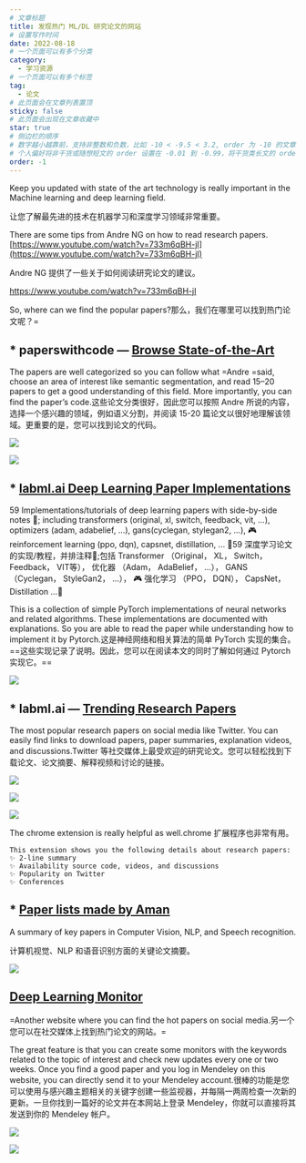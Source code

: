 ```yaml
---
# 文章标题
title: 发现热门 ML/DL 研究论文的网站
# 设置写作时间
date: 2022-08-18
# 一个页面可以有多个分类
category:
  - 学习资源
# 一个页面可以有多个标签
tag:
  - 论文
# 此页面会在文章列表置顶
sticky: false
# 此页面会出现在文章收藏中
star: true
# 侧边栏的顺序
# 数字越小越靠前，支持非整数和负数，比如 -10 < -9.5 < 3.2, order 为 -10 的文章会最靠上。
# 个人偏好将非干货或随想短文的 order 设置在 -0.01 到 -0.99，将干货类长文的 order 设置在 -1 到负无穷。每次新增文章都会在上一篇的基础上递减 order 值。
order: -1
---
```

Keep you updated with state of the art technology is really important in the Machine learning and deep learning field.

让您了解最先进的技术在机器学习和深度学习领域非常重要。

There are some tips from Andre NG on how to read research papers. [https://www.youtube.com/watch?v=733m6qBH-jI](https://www.youtube.com/watch?v=733m6qBH-jI)

Andre NG 提供了一些关于如何阅读研究论文的建议。

https://www.youtube.com/watch?v=733m6qBH-jI

So, where can we find the popular papers?那么，我们在哪里可以找到热门论文呢？=

## * paperswithcode — [Browse State-of-the-Art](https://paperswithcode.com/sota)

The papers are well categorized so you can follow what =Andre =said, choose an area of interest like semantic segmentation, and read 15–20 papers to get a good understanding of this field. More importantly, you can find the paper’s code.这些论文分类很好，因此您可以按照 Andre 所说的内容，选择一个感兴趣的领域，例如语义分割，并阅读 15-20 篇论文以很好地理解该领域。更重要的是，您可以找到论文的代码。

![](https://miro.medium.com/v2/resize:fit:1368/1*tGqJ4kOcwBtYH8qZf5oowQ.png)

![](https://miro.medium.com/v2/resize:fit:1048/1*GFD5JPhEEXzp7vwMmKfpjw.png)

## * [labml.ai Deep Learning Paper Implementations](https://nn.labml.ai/index.html)

59 Implementations/tutorials of deep learning papers with side-by-side notes 📝; including transformers (original, xl, switch, feedback, vit, …), optimizers (adam, adabelief, …), gans(cyclegan, stylegan2, …), 🎮 reinforcement learning (ppo, dqn), capsnet, distillation, … 🧠59 深度学习论文的实现/教程，并排注释📝;包括 Transformer （Original， XL， Switch， Feedback， VIT等）， 优化器 （Adam， AdaBelief， ...）， GANS（Cyclegan， StyleGan2， ...）， 🎮 强化学习 （PPO， DQN）， CapsNet， Distillation ...🧠

This is a collection of simple PyTorch implementations of neural networks and related algorithms.  These implementations are documented with explanations. So you are able to read the paper while understanding how to implement it by Pytorch.这是神经网络和相关算法的简单 PyTorch 实现的集合。==这些实现记录了说明。因此，您可以在阅读本文的同时了解如何通过 Pytorch 实现它。==

![](https://miro.medium.com/v2/resize:fit:1400/1*QI_S19lNihupZgpJj7eMfg.png)

## * labml.ai — [Trending Research Papers](https://papers.labml.ai/)

The most popular research papers on social media like Twitter. You can easily find links to download papers, paper summaries, explanation videos, and discussions.Twitter 等社交媒体上最受欢迎的研究论文。您可以轻松找到下载论文、论文摘要、解释视频和讨论的链接。

![](https://miro.medium.com/v2/resize:fit:1400/1*7pr_Bk_Sh38aNgmzOPgb1A.png)

![](https://miro.medium.com/v2/resize:fit:1400/1*XJkaJCU4qvndNY1pUV5VZw.png)

![](https://miro.medium.com/v2/resize:fit:1400/1*MxxeMhbirfw3CcN9Vs4eRg.png)

The chrome extension is really helpful as well.chrome 扩展程序也非常有用。

```
This extension shows you the following details about research papers:
✨ 2-line summary
✨ Availability source code, videos, and discussions
✨ Popularity on Twitter
✨ Conferences
```

## * [Paper lists made by Aman](https://aman.ai/papers/#noise-contrastive-estimation-a-new-estimation-principle-for-unnormalized-statistical-models)

A summary of key papers in Computer Vision, NLP, and Speech recognition.

计算机视觉、NLP 和语音识别方面的关键论文摘要。

![](https://miro.medium.com/v2/resize:fit:1400/1*BdkxFnegXS0g0sHUNW-Akw.png)

## [Deep Learning Monitor](https://deeplearn.org/)

=Another website where you can find the hot papers on social media.另一个您可以在社交媒体上找到热门论文的网站。=

The great feature is that you can create some monitors with the keywords related to the topic of interest and check new updates every one or two weeks. Once you find a good paper and you log in Mendeley on this website, you can directly send it to your Mendeley account.很棒的功能是您可以使用与感兴趣主题相关的关键字创建一些监视器，并每隔一两周检查一次新的更新。一旦你找到一篇好的论文并在本网站上登录 Mendeley，你就可以直接将其发送到你的 Mendeley 帐户。

![](https://miro.medium.com/v2/resize:fit:1400/1*3HtQpm1hSI6ApIAIOl3YvQ.png)

![](https://miro.medium.com/v2/resize:fit:1400/1*cz1BAvWn42uztuayw0dm-w.png)
